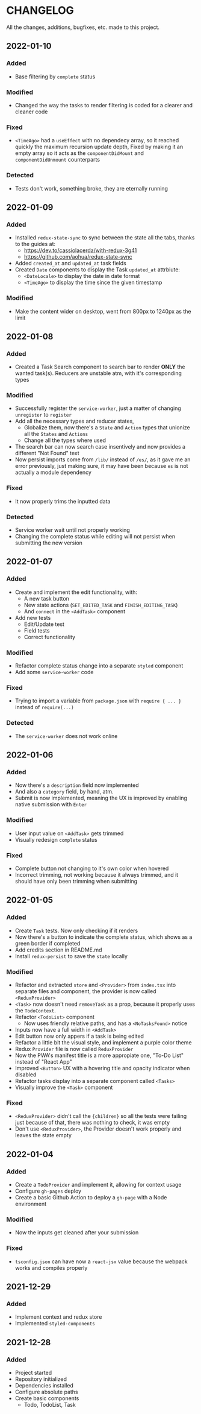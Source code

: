 # CHANGELOG #
All the changes, additions, bugfixes, etc. made to this project.

## 2022-01-10
### Added
- Base filtering by `complete` status

### Modified
- Changed the way the tasks to render filtering is coded for a clearer and cleaner code

### Fixed
- `<TimeAgo>` had a `useEffect` with no dependecy array, so it reached quickly the maximum recursion update depth, Fixed by making it an empty array so it acts as the `componentDidMount` and `componentDidUnmount` counterparts

### Detected
- Tests don't work, something broke, they are eternally running

## 2022-01-09
### Added
- Installed `redux-state-sync` to sync between the state all the tabs, thanks to the guides at:
  - https://dev.to/cassiolacerda/with-redux-3g41
  - https://github.com/aohua/redux-state-sync
- Added `created_at` and `updated_at` task fields
- Created `Date` components to display the Task `updated_at` attrbiute:
  - `<DateLocale>` to display the date in date format
  - `<TimeAgo>` to display the time since the given timestamp

### Modified
- Make the content wider on desktop, went from 800px to 1240px as the limit

## 2022-01-08
### Added
- Created a Task Search component to search bar to render **ONLY** the wanted task(s). Reducers are unstable atm, with it's corresponding types

### Modified
- Successfully register the `service-worker`, just a matter of changing `unregister` to `register`
- Add all the necessary types and reducer states,
  - Globalize them, now there's a `State` and `Action` types that unionize all the `States` and `Actions`
  - Change all the types where used
- The search bar can now search case insentively and now provides a different "Not Found" text
- Now persist imports come from `/lib/` instead of `/es/`, as it gave me an error previously, just making sure, it may have been because `es` is not actually a module dependency

### Fixed
- It now properly trims the inputted data

### Detected
- Service worker wait until not properly working
- Changing the complete status while editing will not persist when submitting the new version

## 2022-01-07
### Added
- Create and implement the edit functionality, with:
  - A new task button
  - New state actions (`SET_EDITED_TASK` and `FINISH_EDITING_TASK`)
  - And `connect` in the `<AddTask>` component
- Add new tests
  - Edit/Update test
  - Field tests
  - Correct functionality

### Modified
- Refactor complete status change into a separate `styled` component
- Add some `service-worker` code

### Fixed
- Trying to import a variable from `package.json` with `require { ... }` instead of `require(...)`

### Detected
- The `service-worker` does not work online

## 2022-01-06
### Added
- Now there's a `description` field now implemented
- And also a `category` field, by hand, atm.
- Submit is now implemented, meaning the UX is improved by enabling native submission with `Enter`

### Modified
- User input value on `<AddTask>` gets trimmed
- Visually redesign `complete` status

### Fixed
- Complete button not changing to it's own color when hovered
- Incorrect trimming, not working because it always trimmed, and it should have only been trimming when submitting

## 2022-01-05
### Added
- Create `Task` tests. Now only checking if it renders
- Now there's a button to indicate the complete status, which shows as a green border if completed
- Add credits section in README.md
- Install `redux-persist` to save the `state` locally

### Modified
- Refactor and extracted `store` and `<Provider>` from `index.tsx` into separate files and component, the provider is now called `<ReduxProvider>`
- `<Task>` now doesn't need `removeTask` as a prop, because it properly uses the `TodoContext`.
- Refactor `<TodoList>` component
  - Now uses friendly relative paths, and has a `<NoTasksFound>` notice
- Inputs now have a full width in `<AddTask>`
- Edit button now only appers if a task is being edited
- Refactor a little bit the visual style, and implement a purple color theme
- Redux `Provider` file is now called `ReduxProvider`
- Now the PWA's manifest title is a more appropiate one, "To-Do List" instead of "React App"
- Improved `<Button>` UX with a hovering title and opacity indicator when disabled
- Refactor tasks display into a separate component called `<Tasks>`
- Visually improve the `<Task>` component

### Fixed
- `<ReduxProvider>` didn't call the `{children}` so all the tests were failing just because of that, there was nothing to check, it was empty
- Don't use `<ReduxProvider>`, the Provider doesn't work properly and leaves the state empty

## 2022-01-04
### Added
- Create a `TodoProvider` and implement it, allowing for context usage
- Configure `gh-pages` deploy
- Create a basic Github Action to deploy a `gh-page` with a Node environment

### Modified
- Now the inputs get cleaned after your submission

### Fixed
- `tsconfig.json` can have now a `react-jsx` value because the webpack works and compiles properly

## 2021-12-29
### Added
- Implement context and redux store
- Implemented `styled-components`

## 2021-12-28
### Added
- Project started
- Repository initialized
- Dependencies installed
- Configure absolute paths
- Create basic components
  - Todo, TodoList, Task